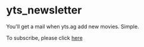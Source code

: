 # yts_newsletter
You'll get a mail when yts.ag add new movies. Simple.

To subscribe, please click [here](http://theapache64.xyz:8080/yts_newsletter/subscribe.jsp)